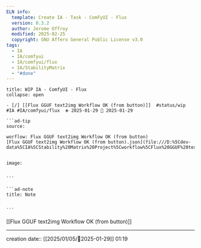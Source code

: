 ```yaml
---
ELN info:
  template: Create IA - Task - ComFyUI - Flux
  version: 0.3.2
  author: Jerome Offroy
  modified: 2025-02-25
  copyright: GNU Affero General Public License v3.0
tags:
  - IA
  - IA/comfyui
  - IA/comfyui/flux
  - IA/StabilityMatrix
  - "#done"
---
```

 
`````ad-example
title: WIP IA - ComfyUI - Flux
collapse: open

- [/] [[Flux GGUF text2img Workflow OK (from button)]]  #status/wip #IA #IA/comfyui/flux  ➕ 2025-01-29 🛫 2025-01-29

```ad-tip
source: 

worflow: Flux GGUF text2img Workflow OK (from button) 
[Flux GGUF text2img Workflow OK (from button).json](file:///D:%5Cdev-data%5CIA%5CStability%20Matrix%20Project%5Cworkflow%5CFlux%20GGUF%20text2img%20Workflow%20OK%20(from%20button).json)


image:  


```

```ad-note
title: Note
 

```

`````

[[Flux GGUF text2img Workflow OK (from button)]]

---
creation date:: [[2025/01/05/📒2025-01-29]]  01:19



